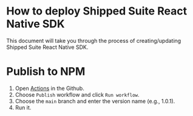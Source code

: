 # How to deploy Shipped Suite React Native SDK

This document will take you through the process of creating/updating Shipped Suite React Native SDK.

# Publish to NPM
1. Open [Actions](https://github.com/InvisibleCommerce/shipped-suite-react-native-client-sdk/actions/workflows/publish.yml) in the Github.
2. Choose `Publish` workflow and click `Run workflow`.
3. Choose the `main` branch and enter the version name (e.g., 1.0.1).
4. Run it.